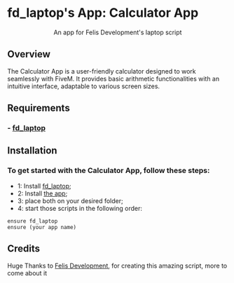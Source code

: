 # fd_laptop's App: Calculator App

<p align="center">
  An app for Felis Development's laptop script
</p>

## Overview

The Calculator App is a user-friendly calculator designed to work seamlessly with FiveM. It provides basic arithmetic functionalities with an intuitive interface, adaptable to various screen sizes.

## **Requirements**
### - **[fd_laptop](https://github.com/FelisDevelopment/fd_laptop)**

## **Installation**

### To get started with the Calculator App, follow these steps:

- 1: Install [fd_laptop](https://github.com/FelisDevelopment/fd_laptop);
- 2: Install [the app](https://github.com/PFScripts/fd_laptop_calc_app);
- 3: place both on your desired folder;
- 4: start those scripts in the following order:
```
ensure fd_laptop
ensure (your app name)
```


## **Credits**
Huge Thanks to [Felis Development](https://discord.gg/THMHbnvRrv), for creating this amazing script, more to come about it
